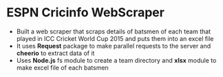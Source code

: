 # ESPN Cricinfo WebScraper
* Built a web scraper that scraps details of batsmen of each team that played in ICC Cricket World Cup 2015 and puts them into an excel file
* It uses **Request** package to make parallel requests to the server and **cheerio** to extract data of it
* Uses  **Node.js** fs module to create a team directory and **xlsx** module to make excel file of each batsmen